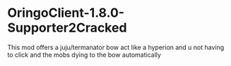 # OringoClient-1.8.0-Supporter2Cracked
This mod offers a juju/termanator bow act like a hyperion and u not having to click and the mobs dying to the bow automatically
